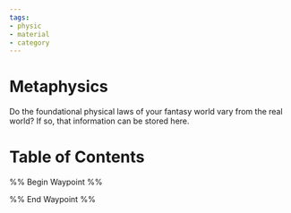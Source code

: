 ```yaml
---
tags:
- physic
- material
- category
---
```

# Metaphysics
Do the foundational physical laws of your fantasy world vary from the real world? If so, that information can be stored here.
# Table of Contents
%% Begin Waypoint %%


%% End Waypoint %%
